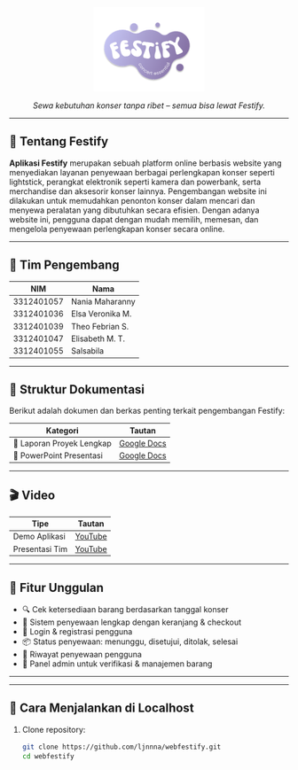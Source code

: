 <p align="center">
  <img src="https://github.com/ljnnna/webfestify/blob/main/public/images/logofestify.png?raw=true" alt="Logo Festify" width="200">
</p>

<p align="center"><i>Sewa kebutuhan konser tanpa ribet – semua bisa lewat Festify.</i></p>

---

## 📌 Tentang Festify

**Aplikasi Festify** merupakan sebuah platform online berbasis website yang menyediakan layanan penyewaan berbagai perlengkapan konser seperti lightstick, perangkat elektronik seperti kamera dan powerbank, serta merchandise dan aksesorir konser lainnya. Pengembangan website ini dilakukan untuk memudahkan penonton konser dalam mencari dan menyewa peralatan yang dibutuhkan secara efisien. Dengan adanya website ini, pengguna dapat dengan mudah memilih, memesan, dan mengelola penyewaan perlengkapan konser secara online. 

---

## 👥 Tim Pengembang

| NIM | Nama |
|-----|------|
| 3312401057 | Nania Maharanny |
| 3312401036 | Elsa Veronika M. |
| 3312401039 | Theo Febrian S. |
| 3312401047 | Elisabeth M. T. |
| 3312401055 | Salsabila |

---

## 📂 Struktur Dokumentasi

Berikut adalah dokumen dan berkas penting terkait pengembangan Festify:

| Kategori | Tautan |
|----------|--------|
| 📄 Laporan Proyek Lengkap | [Google Docs](https://...) |
| 💾 PowerPoint Presentasi | [Google Docs](https://...) |

---

## 🎬 Video

| Tipe | Tautan |
|------|--------|
| Demo Aplikasi | [YouTube](https://youtu.be/yatBjLxDLx8) |
| Presentasi Tim | [YouTube](https://youtu.be/atSsFnIRdi8) |

---

## 🔧 Fitur Unggulan

- 🔍 Cek ketersediaan barang berdasarkan tanggal konser
- 🛒 Sistem penyewaan lengkap dengan keranjang & checkout
- 👥 Login & registrasi pengguna
- 📦 Status penyewaan: menunggu, disetujui, ditolak, selesai
- 🧾 Riwayat penyewaan pengguna
- 👑 Panel admin untuk verifikasi & manajemen barang

---

---

## 🚀 Cara Menjalankan di Localhost

1. Clone repository:
   ```bash
   git clone https://github.com/ljnnna/webfestify.git
   cd webfestify

